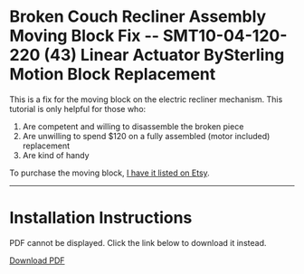 # Broken Couch Recliner Assembly Moving Block Fix -- SMT10-04-120-220 (43) Linear Actuator BySterling Motion Block Replacement

This is a fix for the moving block on the electric recliner mechanism. This tutorial is only helpful for those who:

1. Are competent and willing to disassemble the broken piece
2. Are unwilling to spend $120 on a fully assembled (motor included) replacement
3. Are kind of handy

To purchase the moving block, [I have it listed on Etsy](https://barlowfabrication.etsy.com/listing/1695830529).

---

# Installation Instructions

<object width="500" height="700" type="application/pdf" data="https://thomasjbarlow.com/pdf/SMT10-04-120-220_Block_Replacement.pdf">
    <p>PDF cannot be displayed. Click the link below to download it instead.</p>
    <p><a href="https://thomasjbarlow.com/pdf/SMT10-04-120-220_Block_Replacement.pdf">Download PDF</a></p>
</object>

